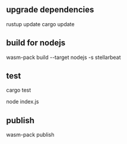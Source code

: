 ## upgrade dependencies
rustup update
cargo update

## build for nodejs
wasm-pack build --target nodejs -s stellarbeat

## test
cargo test

node index.js

## publish
wasm-pack publish
